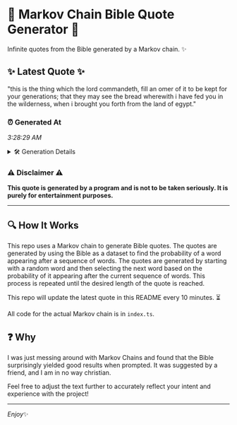 # 📖 Markov Chain Bible Quote Generator 📖

Infinite quotes from the Bible generated by a Markov chain. ✨

## ✨ Latest Quote ✨
"this is the thing which the lord commandeth, fill an omer of it to be kept for your generations; that they may see the bread wherewith i have fed you in the wilderness, when i brought you forth from the land of egypt."

### ⏰ Generated At
*3:28:29 AM*

<details>
    <summary>🛠️ Generation Details</summary>
    <p>
        <strong>🌱 Seed:</strong> this<br>
        <strong>🔄 Iterations:</strong> 42<br>
        <strong>📜 Context History:</strong><br>[ this ]: is<br>[ this, is ]: the<br>[ this, is, the ]: thing<br>[ this, is, the, thing ]: which<br>[ this, is, the, thing, which ]: the<br>[ this, is, the, thing, which, the ]: lord<br>[ is, the, thing, which, the, lord ]: commandeth,<br>[ the, thing, which, the, lord, commandeth, ]: fill<br>[ thing, which, the, lord, commandeth,, fill ]: an<br>[ which, the, lord, commandeth,, fill, an ]: omer<br>[ the, lord, commandeth,, fill, an, omer ]: of<br>[ lord, commandeth,, fill, an, omer, of ]: it<br>[ commandeth,, fill, an, omer, of, it ]: to<br>[ fill, an, omer, of, it, to ]: be<br>[ an, omer, of, it, to, be ]: kept<br>[ omer, of, it, to, be, kept ]: for<br>[ of, it, to, be, kept, for ]: your<br>[ it, to, be, kept, for, your ]: generations;<br>[ to, be, kept, for, your, generations; ]: that<br>[ be, kept, for, your, generations;, that ]: they<br>[ kept, for, your, generations;, that, they ]: may<br>[ for, your, generations;, that, they, may ]: see<br>[ your, generations;, that, they, may, see ]: the<br>[ generations;, that, they, may, see, the ]: bread<br>[ that, they, may, see, the, bread ]: wherewith<br>[ they, may, see, the, bread, wherewith ]: i<br>[ may, see, the, bread, wherewith, i ]: have<br>[ see, the, bread, wherewith, i, have ]: fed<br>[ the, bread, wherewith, i, have, fed ]: you<br>[ bread, wherewith, i, have, fed, you ]: in<br>[ wherewith, i, have, fed, you, in ]: the<br>[ i, have, fed, you, in, the ]: wilderness,<br>[ have, fed, you, in, the, wilderness, ]: when<br>[ fed, you, in, the, wilderness,, when ]: i<br>[ you, in, the, wilderness,, when, i ]: brought<br>[ in, the, wilderness,, when, i, brought ]: you<br>[ the, wilderness,, when, i, brought, you ]: forth<br>[ wilderness,, when, i, brought, you, forth ]: from<br>[ when, i, brought, you, forth, from ]: the<br>[ i, brought, you, forth, from, the ]: land<br>[ brought, you, forth, from, the, land ]: of<br>[ you, forth, from, the, land, of ]: egypt.<br>
    </p>
</details>

### ⚠️ Disclaimer ⚠️
**This quote is generated by a program and is not to be taken seriously. It is purely for entertainment purposes.**

---

## 🔍 How It Works

This repo uses a Markov chain to generate Bible quotes. The quotes are generated by using the Bible as a dataset to find the probability of a word appearing after a sequence of words. The quotes are generated by starting with a random word and then selecting the next word based on the probability of it appearing after the current sequence of words. This process is repeated until the desired length of the quote is reached.

This repo will update the latest quote in this README every 10 minutes. ⏳

All code for the actual Markov chain is in `index.ts`.

## ❓ Why

I was just messing around with Markov Chains and found that the Bible surprisingly yielded good results when prompted. 
It was suggested by a friend, and I am in no way christian.

Feel free to adjust the text further to accurately reflect your intent and experience with the project!

---

*Enjoy*✨

